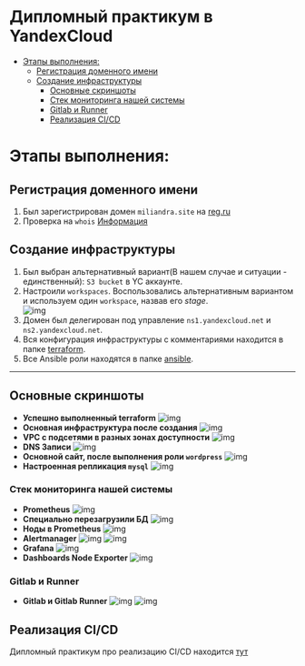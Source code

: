 # Дипломный практикум в YandexCloud
  * [Этапы выполнения:](#этапы-выполнения)
      * [Регистрация доменного имени](#регистрация-доменного-имени)
      * [Создание инфраструктуры](#создание-инфраструктуры)
          * [Основные скриншоты](#основные-скриншоты)
          * [Стек мониторинга нашей системы](#стек-мониторинга-нашей-системы)
          * [Gitlab и Runner](#gitlab-и-runner)
          * [Реализация CI/CD](#реализация-cicd)

# Этапы выполнения:

## Регистрация доменного имени

1. Был зарегистрирован домен `miliandra.site` на [reg.ru](https://reg.ru)
2. Проверка на `whois` [Информация](https://www.reg.ru/whois/miliandra.site)

## Создание инфраструктуры

1. Был выбран альтернативный вариант(В нашем случае и ситуации - единственный): `S3 bucket` в  YC аккаунте.
2. Настроили `workspaces`. Воспользовались альтернативным вариантом и используем один `workspace`, назвав его *stage*.\
![img](Images/terraform_workspace.png)
4. Домен был делегирован под управление `ns1.yandexcloud.net` и `ns2.yandexcloud.net`.
5. Вся конфигурация инфраструктуры с комментариями находится в папке [terraform](terraform/).
6. Все Ansible роли находятся в папке [ansible](ansible/).
___

## Основные скриншоты
 - **Успешно выполненный terraform**
 ![img](Images/terraform_apply.png)
 - **Основная инфраструктура после создания**
 ![img](Images/infra_yc.png)
 - **VPC с подсетями в разных зонах доступности**
 ![img](Images/vpc.png)
 - **DNS Записи**
 ![img](Images/dns.png)
 - **Основной сайт, после выполнения роли `wordpress`**
 ![img](Images/wp.png)
 - **Настроенная репликация `mysql`**
 ![img](Images/mysql_rep.png)

### Стек мониторинга нашей системы

 - **Prometheus**
 ![img](Images/prometheus_1.png)
  - **Специально перезагрузили БД**
 ![img](Images/prometheus_2.png)
  - **Ноды в Prometheus**
 ![img](Images/prometheus_3.png)
 - **Alertmanager**
 ![img](Images/alertmanager.png)
 ![img](Images/alertmanager_status.png)
 - **Grafana**
 ![img](Images/grafana_dashboards.png)
 - **Dashboards Node Exporter**
 ![img](Images/grafana_node_exporter.png)

### Gitlab и Runner

 - **Gitlab и Gitlab Runner**
 ![img](Images/gitlab.png)
 ![img](Images/gitlab_runner.png)

## Реализация CI/CD

Дипломный практикум про реализацию CI/CD находится [тут](gitlab-ci-cd/)
